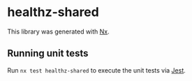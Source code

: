 # healthz-shared

This library was generated with [Nx](https://nx.dev).

## Running unit tests

Run `nx test healthz-shared` to execute the unit tests via [Jest](https://jestjs.io).
